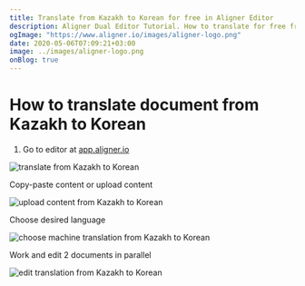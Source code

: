 ```yaml
---
title: Translate from Kazakh to Korean for free in Aligner Editor
description: Aligner Dual Editor Tutorial. How to translate for free from Kazakh to Korean. Aligner is multilingual document management platform. 
ogImage: "https://www.aligner.io/images/aligner-logo.png"
date: 2020-05-06T07:09:21+03:00
image: ../images/aligner-logo.png
onBlog: true
---
```


# How to translate document from Kazakh to Korean

1. Go to editor at [app.aligner.io](https://app.aligner.io "Aligner App web page")

![translate from Kazakh to Korean](../aligner-blank-editor.png "translate from Kazakh to Korean")

Copy-paste content or upload content

![upload content from Kazakh to Korean](../aligner-uploaded-document.png "upload content from Kazakh to Korean")

Choose desired language

![choose machine translation from Kazakh to Korean](../aligner-language-dropdown.png "choose machine translation from Kazakh to Korean")

Work and edit 2 documents in parallel

![edit translation from Kazakh to Korean](../aligner-double-sitded-editor.png "edit translation from Kazakh to Korean")

